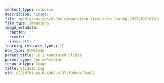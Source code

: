 ```yaml
---
content_type: resource
description: 'Image: '
file: /media/courses/6-004-computation-structures-spring-2017/8921d7b1ee1049674797f98ea405cd89_Slide11.png
file_type: image/png
image_metadata:
  caption: ''
  credit: ''
  image-alt: ''
learning_resource_types: []
ocw_type: OCWImage
parent_title: 16.1 Annotated Slides
parent_type: CourseSection
resourcetype: Image
title: Slide11.png
uid: 8921d7b1-ee10-4967-4797-f98ea405cd89
---
```

